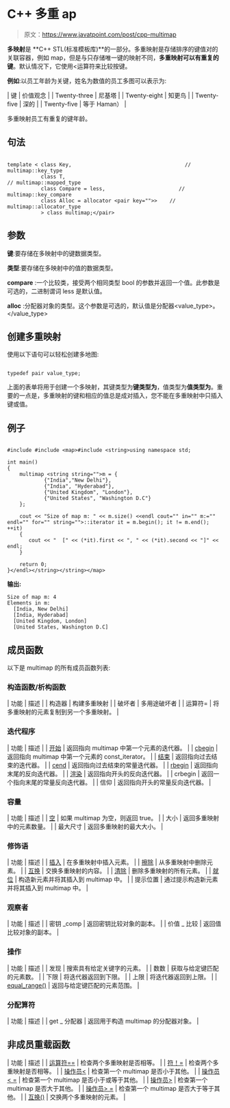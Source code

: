 # C++ 多重 ap

> 原文：<https://www.javatpoint.com/post/cpp-multimap>

**多映射**是 **C++ STL(标准模板库)**的一部分。多重映射是存储排序的键值对的关联容器，例如 map，但是与只存储唯一键的映射不同，**多重映射可以有重复的键**。默认情况下，它使用<运算符来比较按键。

**例如**:以员工年龄为关键，姓名为数值的员工多图可以表示为:

| 键 | 价值观念 |
| Twenty-three | 尼基塔 |
| Twenty-eight | 知更鸟 |
| Twenty-five | 深的 |
| Twenty-five | 等于 Haman） |

多重映射员工有重复的键年龄。

## 句法

```

template < class Key,                                     // multimap::key_type
           class T,                                                     // multimap::mapped_type
           class Compare = less,                        // multimap::key_compare
           class Alloc = allocator <pair key="">>    // multimap::allocator_type
           > class multimap;</pair> 
```

## 参数

**键**:要存储在多映射中的键数据类型。

**类型**:要存储在多映射中的值的数据类型。

**compare** :一个比较类，接受两个相同类型 bool 的参数并返回一个值。此参数是可选的，二进制谓词 less 是默认值。

**alloc** :分配器对象的类型。这个参数是可选的，默认值是分配器<value_type>。</value_type>

## 创建多重映射

使用以下语句可以轻松创建多地图:

```

typedef pair value_type; 
```

上面的表单将用于创建一个多映射，其键类型为**键类型为**，值类型为**值类型为**。重要的一点是，多重映射的键和相应的值总是成对插入，您不能在多重映射中只插入键或值。

## 例子

```

#include #include <map>#include <string>using namespace std;

int main()
{
    multimap <string string="">m = {
            {"India","New Delhi"},
            {"India", "Hyderabad"},
            {"United Kingdom", "London"},
            {"United States", "Washington D.C"}
    };

    cout << "Size of map m: " << m.size() <<endl cout="" in="" m:="" endl="" for="" string="">::iterator it = m.begin(); it != m.end(); ++it)
    {
       cout << "  [" << (*it).first << ", " << (*it).second << "]" << endl;
    }

    return 0;
}</endl></string></string></map> 
```

**输出:**

```
Size of map m: 4
Elements in m: 
  [India, New Delhi]
  [India, Hyderabad]
  [United Kingdom, London]
  [United States, Washington D.C]

```

## 成员函数

以下是 multimap 的所有成员函数列表:

### 构造函数/析构函数

| 功能 | 描述 |
| 构造器 | 构建多重映射 |
| 破坏者 | 多用途破坏者 |
| 运算符= | 将多重映射的元素复制到另一个多重映射。 |

### 迭代程序

| 功能 | 描述 |
| [开始](cpp-multimap-begin-function) | 返回指向 multimap 中第一个元素的迭代器。 |
| [cbegin](cpp-multimap-cbegin-function) | 返回指向 multimap 中第一个元素的 const_iterator。 |
| [结束](cpp-multimap-end-function) | 返回指向过去结束的迭代器。 |
| [cend](cpp-multimap-cend-function) | 返回指向过去结束的常量迭代器。 |
| [rbegin](cpp-multimap-rbegin-function) | 返回指向末尾的反向迭代器。 |
| [渲染](cpp-multimap-rend-function) | 返回指向开头的反向迭代器。 |
| crbegin | 返回一个指向末尾的常量反向迭代器。 |
| 信仰 | 返回指向开头的常量反向迭代器。 |

### 容量

| 功能 | 描述 |
| [空](cpp-multimap-empty-function) | 如果 multimap 为空，则返回 true。 |
| 大小 | 返回多重映射中的元素数量。 |
| 最大尺寸 | 返回多重映射的最大大小。 |

### 修饰语

| 功能 | 描述 |
| [插入](cpp-multimap-insert-function) | 在多重映射中插入元素。 |
| [擦除](cpp-multimap-erase-function) | 从多重映射中删除元素。 |
| [互换](cpp-multimap-swap-function) | 交换多重映射的内容。 |
| [清除](cpp-multimap-clear-function) | 删除多重映射的所有元素。 |
| [就位](cpp-multimap-emplace-function) | 构造新元素并将其插入到 multimap 中。 |
| 提示位置 | 通过提示构造新元素并将其插入到 multimap 中。 |

### 观察者

| 功能 | 描述 |
| 密钥 _comp | 返回密钥比较对象的副本。 |
| 价值 _ 比较 | 返回值比较对象的副本。 |

### 操作

| 功能 | 描述 |
| 发现 | 搜索具有给定关键字的元素。 |
| 数数 | 获取与给定键匹配的元素数。 |
| 下限 | 将迭代器返回到下限。 |
| 上限 | 将迭代器返回到上限。 |
| [equal_range()](cpp-multimap-equal_range-function) | 返回与给定键匹配的元素范围。 |

### 分配算符

| 功能 | 描述 |
| get _ 分配器 | 返回用于构造 multimap 的分配器对象。 |

## 非成员重载函数

| 功能 | 描述 |
| [运算符==](cpp-multimap-non-member-operator==-function) | 检查两个多重映射是否相等。 |
| [符！=](cpp-multimap-non-member-operator!=-function) | 检查两个多重映射是否相等。 |
| [操作员<](cpp-multimap-non-member-operator<-function) | 检查第一个 multimap 是否小于其他。 |
| [操作员< =](cpp-multimap-non-member-operator<=-function) | 检查第一个 multimap 是否小于或等于其他。 |
| [操作员>](cpp-multimap-non-member-operator>-function) | 检查第一个 multimap 是否大于其他。 |
| [操作员> =](cpp-multimap-non-member-operator>=-function) | 检查第一个 multimap 是否大于等于其他。 |
| [互换()](cpp-multimap-non-member-swap-function) | 交换两个多重映射的元素。 |